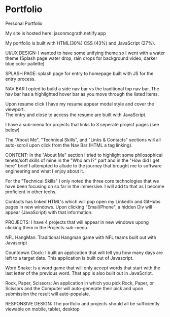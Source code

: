 # Portfolio
Personal Portfolio

My site is hosted here: jasonmcgrath.netlify.app

My portfolio is built with HTML(30%) CSS (43%) and JavaScript (27%).  
  

UI/UX DESIGN:
I wanted to have some unifying theme so I went with a water theme (Splash page water drop, rain drops for background video, darker blue color pallette)

SPLASH PAGE:
splash page for entry to homepage built with JS for the entry process.

NAV BAR
I opted to build a side nav bar vs the traditional top nav bar. 
The hav bar has a highlighted hover bar as you move through the listed items.

Upon resume click I have my resume appear modal style and cover the viewport.  
The entry and close to access the resume are built with JavaScript.

I have a sub-menu for projects that links to 3 seperate project pages (see below)

The "About Me", "Technical Skills", and "Links & Contacts" sections will all auto-scroll upon click from the Nav Bar (HTML a tag linking).

CONTENT:
In the "About Me" section I tried to highlight some philosophical tenets/soft skills of mine in the "Who am I?" part and in the "How did I get here" brief I attempted to allude to the journey that brought me to software engineering and what I enjoy about it.

For the "Technical Skills" I only noted the three core technologies that we have been focusing on so far in the immersive.  I will add to that as I become proficient in other techs.

Contacts has linked HTML's which will pop open my LinkedIn and GitHubs pages in new windows.  Upon clicking "Email/Phone", a hidden Div will appear (JavaScript) with that information.

PROJECTS:
I have 4 projects that will appear in new windows upong clicking them in the Projects sub-menu.

NFL HangMan: Traditional Hangman game with NFL teams built out with Javascript

Countdown Clock: I built an application that will tell you how many days are left to a target date.  This application is built out of Javascript.

Word Snake: Is a word game that will only accept words that start with the last letter of the previous word.  That app is also built out in JavaScript.

Rock, Paper, Scissors:  An application in which you pick Rock, Paper, or Scissors and the Computer will auto-generate their pick and upon submission the result will auto-populate.

RESPONSIVE DESIGN: 
The portfolio and projects should all be sufficiently viewable on mobile, tablet, desktop
